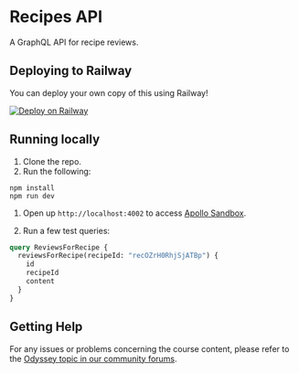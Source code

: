 # Recipes API

A GraphQL API for recipe reviews.

## Deploying to Railway

You can deploy your own copy of this using Railway!

[![Deploy on Railway](https://railway.app/button.svg)](https://railway.app/template/w76a0i)

## Running locally

1. Clone the repo.
1. Run the following:

```shell
npm install
npm run dev
```

1. Open up `http://localhost:4002` to access [Apollo Sandbox](https://www.apollographql.com/docs/graphos/explorer/sandbox).

1. Run a few test queries:

```graphql
query ReviewsForRecipe {
  reviewsForRecipe(recipeId: "recOZrH0RhjSjATBp") {
    id
    recipeId
    content
  }
}
```

## Getting Help

For any issues or problems concerning the course content, please refer to the [Odyssey topic in our community forums](https://community.apollographql.com/tags/c/help/6/odyssey).
